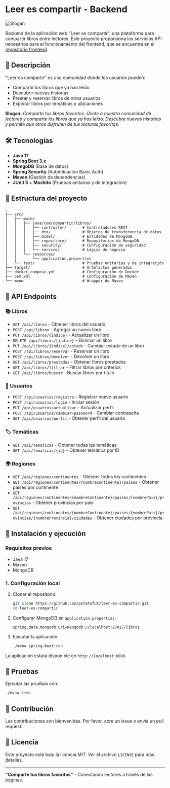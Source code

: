 # Leer es compartir - Backend

![Slogan](https://img.shields.io/badge/Slogan-Comparte_tus_libros_favoritos-blue)

Backend de la aplicación web "Leer es compartir", una plataforma para compartir libros entre lectores. Este proyecto proporciona los servicios API necesarios para el funcionamiento del frontend, que se encuentra en el [repositorio frontend](https://github.com/potatofut/biblioteca-prestamos).

## 📖 Descripción

"Leer es compartir" es una comunidad donde los usuarios pueden:
- Compartir los libros que ya han leído
- Descubrir nuevas historias
- Prestar y reservar libros de otros usuarios
- Explorar libros por temáticas y ubicaciones

**Slogan:** *Comparte tus libros favoritos. Únete a nuestra comunidad de lectores y comparte los libros que ya has leído. Descubre nuevas historias y permite que otros disfruten de tus lecturas favoritas.*

## 🛠️ Tecnologías

- **Java 17**
- **Spring Boot 3.x**
- **MongoDB** (Base de datos)
- **Spring Security** (Autenticación Basic Auth)
- **Maven** (Gestión de dependencias)
- **JUnit 5** + **Mockito** (Pruebas unitarias y de integración)

## 📂 Estructura del proyecto

```
.
├── src/
│   ├── main/
│   │   ├── java/com/compartir/libros/
│   │   │   ├── controller/       # Controladores REST
│   │   │   ├── dto/              # Objetos de transferencia de datos
│   │   │   ├── model/            # Entidades de MongoDB
│   │   │   ├── repository/       # Repositorios de MongoDB
│   │   │   ├── security/         # Configuración de seguridad
│   │   │   └── service/          # Lógica de negocio
│   │   └── resources/
│   │       └── application.properties
│   └── test/                     # Pruebas unitarias y de integración
├── target/                       # Artefactos generados
├── docker-compose.yml            # Configuración de Docker
├── pom.xml                       # Configuración de Maven
└── mvnw                          # Wrapper de Maven
```

## 🔌 API Endpoints

### 📚 Libros
- `GET /api/libros` - Obtener libros del usuario
- `POST /api/libros` - Agregar un nuevo libro
- `PUT /api/libros/{indice}` - Actualizar un libro
- `DELETE /api/libros/{indice}` - Eliminar un libro
- `PUT /api/libros/{indice}/estado` - Cambiar estado de un libro
- `POST /api/libros/reservar` - Reservar un libro
- `POST /api/libros/devolver` - Devolver un libro
- `GET /api/libros/prestados` - Obtener libros prestados
- `GET /api/libros/filtrar` - Filtrar libros por criterios
- `GET /api/libros/buscar` - Buscar libros por título

### 👤 Usuarios
- `POST /api/usuarios/registro` - Registrar nuevo usuario
- `POST /api/usuarios/login` - Iniciar sesión
- `PUT /api/usuarios/actualizar` - Actualizar perfil
- `POST /api/usuarios/cambiar-password` - Cambiar contraseña
- `GET /api/usuarios/perfil` - Obtener perfil del usuario

### 🏷️ Temáticas
- `GET /api/tematicas` - Obtener todas las temáticas
- `GET /api/tematicas/{id}` - Obtener temática por ID

### 🌍 Regiones
- `GET /api/regiones/continentes` - Obtener todos los continentes
- `GET /api/regiones/continentes/{nombreContinente}/paises` - Obtener países por continente
- `GET /api/regiones/continentes/{nombreContinente}/paises/{nombrePais}/provincias` - Obtener provincias por país
- `GET /api/regiones/continentes/{nombreContinente}/paises/{nombrePais}/provincias/{nombreProvincia}/ciudades` - Obtener ciudades por provincia

## 🚀 Instalación y ejecución

### Requisitos previos
- Java 17
- Maven
- MongoDB

### 1. Configuración local
1. Clonar el repositorio:
   ```bash
   git clone https://github.com/potatofut/leer-es-compartir.git
   cd leer-es-compartir
   ```

2. Configurar MongoDB en `application.properties`:
   ```properties
   spring.data.mongodb.uri=mongodb://localhost:27017/libros
   ```

3. Ejecutar la aplicación:
   ```bash
   ./mvnw spring-boot:run
   ```

La aplicación estará disponible en `http://localhost:8080`.

## 🧪 Pruebas
Ejecutar las pruebas con:
```bash
./mvnw test
```

## 🤝 Contribución
Las contribuciones son bienvenidas. Por favor, abre un issue o envía un pull request.

## 📄 Licencia
Este proyecto está bajo la licencia MIT. Ver el archivo `LICENSE` para más detalles.

---

**"Comparte tus libros favoritos"** - Conectando lectores a través de las páginas.
